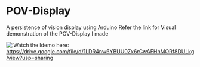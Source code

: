 # POV-Display
A persistence of vision display using Arduino
Refer the link for Visual demonstration of the POV-Display I made

<img align="left" src="https://github.com/adi-code22/POV-Display/blob/main/ezgif.com-gif-maker%20(1).gif?raw=true" />

Watch the ldemo here: https://drive.google.com/file/d/1LDR4nw6YBUU0Zx6rCwAFHhMORf8DULkg/view?usp=sharing
